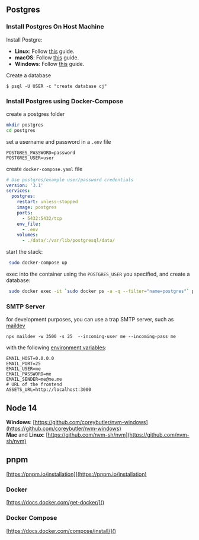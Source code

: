 
## Postgres
### Install Postgres On Host Machine
Install Postgre:
- **Linux**: Follow [this](https://www.postgresqltutorial.com/install-postgresql-linux/) guide.
- **macOS**: Follow [this](https://www.postgresqltutorial.com/install-postgresql-macos/) guide.
- **Windows**: Follow [this](https://www.postgresqltutorial.com/install-postgresql/) guide.

Create a database 

```shell
$ psql -U USER -c "create database cj"
```

### Install Postgres using Docker-Compose

create a postgres folder

```sh
mkdir postgres
cd postgres
```

set a username and password in a `.env` file

```dotenv
POSTGRES_PASSWORD=password
POSTGRES_USER=user
```

create `docker-compose.yaml` file

```yaml
# Use postgres/example user/password credentials
version: '3.1'
services:
  postgres:
    restart: unless-stopped
    image: postgres
    ports:
      - 5432:5432/tcp
    env_file:
      - .env
    volumes:
      - ./data/:/var/lib/postgresql/data/
```

start the stack:

```sh
 sudo docker-compose up
```

exec into the container using the `POSTGRES_USER` you specified, and create a database:

```sh
 sudo docker exec -it `sudo docker ps -a -q --filter="name=postgres"` psql -U user -c "create database cj"
```

### SMTP Server
for development purposes, you can use a trap SMTP server, such as [maildev](https://github.com/maildev/maildev)  
```shell
npx maildev -w 3500 -s 25  --incoming-user me --incoming-pass me
```

with the following [environment variables](environment-variables.md#required-for-email):
```shell
EMAIL_HOST=0.0.0.0
EMAIL_PORT=25
EMAIL_USER=me
EMAIL_PASSWORD=me
EMAIL_SENDER=me@me.me
# URL of the frontend 
ASSETS_URL=http://localhost:3000
```

## Node 14
**Windows**: [https://github.com/coreybutler/nvm-windows](https://github.com/coreybutler/nvm-windows)  
**Mac** and **Linux**: [https://github.com/nvm-sh/nvm](https://github.com/nvm-sh/nvm)

## pnpm
[https://pnpm.io/installation]](https://pnpm.io/installation)

### Docker
[https://docs.docker.com/get-docker/]()  

### Docker Compose
[https://docs.docker.com/compose/install/]()
